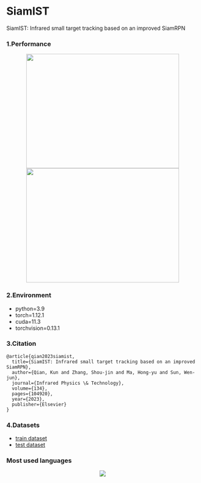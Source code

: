 # SiamIST
SiamIST: Infrared small target tracking based on an improved SiamRPN
### 1.Performance
<div align=center><img width="400" height="300" src="https://github.com/songdejia/siamese-RPN/blob/master/screenshot/test2.gif"/><img width="400" height="300" src="https://github.com/songdejia/siamese-RPN/blob/master/screenshot/test2.gif"/></div>


### 2.Environment
- python=3.9  
- torch=1.12.1  
- cuda=11.3  
- torchvision=0.13.1
  
### 3.Citation
```
@article{qian2023siamist,
  title={SiamIST: Infrared small target tracking based on an improved SiamRPN},
  author={Qian, Kun and Zhang, Shou-jin and Ma, Hong-yu and Sun, Wen-jun},
  journal={Infrared Physics \& Technology},
  volume={134},
  pages={104920},
  year={2023},
  publisher={Elsevier}
}
```

### 4.Datasets
* [train dataset](https://www.scidb.cn/en/detail?dataSetId=808025946870251520&version=V2)
* [test dataset](https://www.scidb.cn/en/detail?dataSetId=720626420933459968&version=V1)


### Most used languages
<div align="center"> <img src="https://github-readme-stats.vercel.app/api/top-langs/?username=yang-tian-hub" /> </div>
